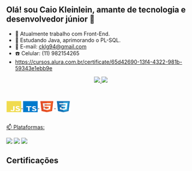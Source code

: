 ## Olá! sou Caio Kleinlein, amante de tecnologia e desenvolvedor júnior 👋

<!--
**cklg1994v2/cklg1994v2** is a ✨ _special_ ✨ repository because its `README.md` (this file) appears on your GitHub profile.
Here are some ideas to get you started:
-->


- 🔭 Atualmente trabalho com Front-End.
- 📖 Estudando Java, aprimorando o PL-SQL.
- 📧 E-mail: cklg94@gmail.com
- ☎️ Celular: (11) 982154265
- https://cursos.alura.com.br/certificate/65d42690-13f4-4322-981b-59343e1ebb9e


<div align="center">
  <a href="https://github.com/cklg1994v2">
  <img height="180em" src="https://github-readme-stats.vercel.app/api?username=cklg1994v2&show_icons=true&theme=dracula&include_all_commits=true&count_private=true"/>
  <img height="180em" src="https://github-readme-stats.vercel.app/api/top-langs/?username=cklg1994v2&layout=compact&langs_count=7&theme=dracula"/>
</div>

 ## 
  
<div style="display: inline_block"><br>
  <img align="center" alt="Rafa-Js" height="30" width="40" src="https://raw.githubusercontent.com/devicons/devicon/master/icons/javascript/javascript-plain.svg">
  <img align="center" alt="Rafa-Ts" height="30" width="40" src="https://raw.githubusercontent.com/devicons/devicon/master/icons/typescript/typescript-plain.svg">
  <img align="center" alt="Rafa-HTML" height="30" width="40" src="https://raw.githubusercontent.com/devicons/devicon/master/icons/html5/html5-original.svg">
  <img align="center" alt="Rafa-CSS" height="30" width="40" src="https://raw.githubusercontent.com/devicons/devicon/master/icons/css3/css3-original.svg">
</div>

  ##
  
 📫 Plataformas:
  <div>
    <a href="https://instagram.com/caioklg" target="_blank"><img src="https://img.shields.io/badge/-Instagram-%23E4405F?style=for-the-badge&logo=instagram&logoColor=white" target="_blank"></a>
<a href = "mailto:cklg94@gmail.com"><img src="https://img.shields.io/badge/Gmail-D14836?style=for-the-badge&logo=gmail&logoColor=white" target="_blank"></a>
  <a href="https://www.linkedin.com/in/caio-kleinlein-b7757366" target="_blank"><img src="https://img.shields.io/badge/-LinkedIn-%230077B5?style=for-the-badge&logo=linkedin&logoColor=white" target="_blank"></a>
  </div>
  
  ## Certificações
  <i class="devicon-angularjs-plain-wordmark"></i>
          
          
  
